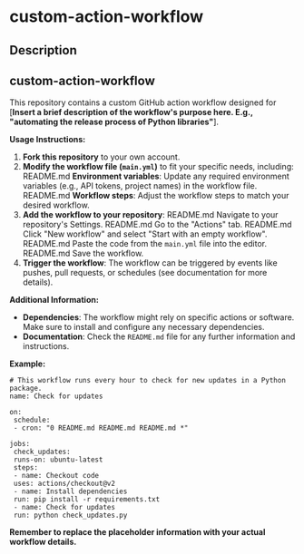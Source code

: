# custom-action-workflow

## Description
## custom-action-workflow

This repository contains a custom GitHub action workflow designed for [**Insert a brief description of the workflow's purpose here. E.g., "automating the release process of Python libraries"**]. 

**Usage Instructions:**

1. **Fork this repository** to your own account.
2. **Modify the workflow file (`main.yml`)** to fit your specific needs, including:
 README.md **Environment variables**: Update any required environment variables (e.g., API tokens, project names) in the workflow file.
 README.md **Workflow steps**: Adjust the workflow steps to match your desired workflow.
3. **Add the workflow to your repository**: 
 README.md Navigate to your repository's Settings.
 README.md Go to the "Actions" tab.
 README.md Click "New workflow" and select "Start with an empty workflow".
 README.md Paste the code from the `main.yml` file into the editor.
 README.md Save the workflow.
4. **Trigger the workflow**: The workflow can be triggered by events like pushes, pull requests, or schedules (see documentation for more details).

**Additional Information:**

* **Dependencies**: The workflow might rely on specific actions or software. Make sure to install and configure any necessary dependencies.
* **Documentation**: Check the `README.md` file for any further information and instructions.

**Example:**

```
# This workflow runs every hour to check for new updates in a Python package.
name: Check for updates

on:
 schedule:
 - cron: "0 README.md README.md README.md *"

jobs:
 check_updates:
 runs-on: ubuntu-latest
 steps:
 - name: Checkout code
 uses: actions/checkout@v2
 - name: Install dependencies
 run: pip install -r requirements.txt
 - name: Check for updates
 run: python check_updates.py
```

**Remember to replace the placeholder information with your actual workflow details.**
